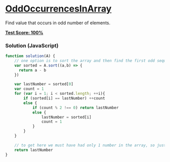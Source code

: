 # [OddOccurrencesInArray](https://codility.com/programmers/lessons/2-arrays/)
Find value that occurs in odd number of elements.

__[Test Score: 100%](https://codility.com/demo/results/trainingWEAFQ4-KP5/)__

### Solution (JavaScript)
```js
function solution(A) {
    // one option is to sort the array and then find the first odd sequence
    var sorted = A.sort((a,b) => {
      return a - b  
    })
    
    var lastNumber = sorted[0]
    var count = 1
    for (var i = 1; i < sorted.length; ++i){
        if (sorted[i] == lastNumber) ++count
        else {
            if (count % 2 !== 0) return lastNumber
            else {
                lastNumber = sorted[i]
                count = 1
            }
        }
    }
    
    // to get here we must have had only 1 number in the array, so just return that
    return lastNumber
}
```
